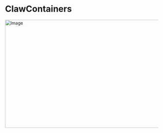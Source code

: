 # ClawContainers

<img width="636" height="356" alt="Image" src="https://github.com/user-attachments/assets/4db4327d-f3e7-4426-857c-ab908d9bf8d4" />
